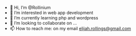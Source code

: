 - 👋 Hi, I’m @Rollinium
- 👀 I’m interested in web app development
- 🌱 I’m currently learning php and wordpress
- 💞️ I’m looking to collaborate on ...
- 📫 How to reach me: on my email elijah.rollings@gmail.com

<!---
Rollinium/Rollinium is a ✨ special ✨ repository because its `README.md` (this file) appears on your GitHub profile.
You can click the Preview link to take a look at your changes.
--->
